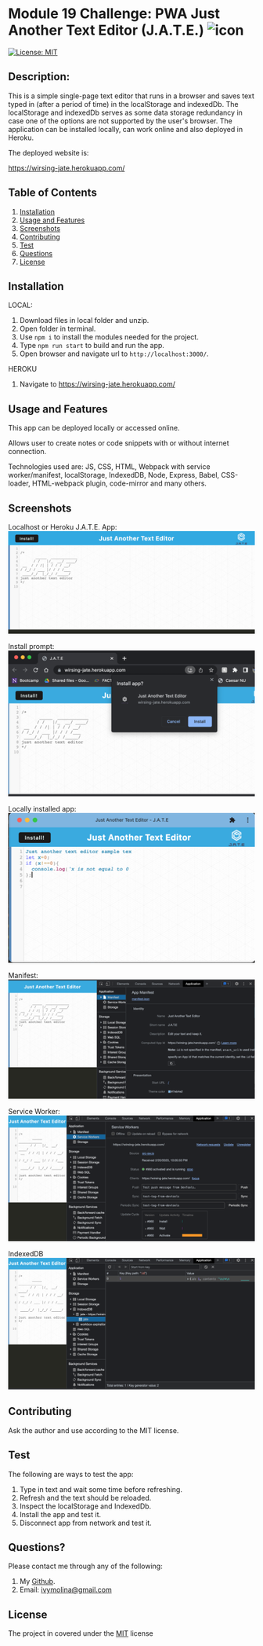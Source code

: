 
# Module 19 Challenge: PWA Just Another Text Editor (J.A.T.E.) ![icon](./client/favicon.ico)

[![License: MIT](https://img.shields.io/badge/License-MIT-yellow.svg)](https://opensource.org/licenses/MIT)


##  Description:

This is a simple single-page text editor that runs in a browser and saves text typed in (after a period of time) in the localStorage and indexedDb. The localStorage and indexedDb serves as some data storage redundancy in case one of the options are not supported by the user's browser. The application can be installed locally, can work online and also deployed in Heroku.

The deployed website is:

https://wirsing-jate.herokuapp.com/


##  Table of Contents 
1. [Installation](#installation)
2. [Usage and Features](#usage-and-features)  
3. [Screenshots](#screenshots)
4. [Contributing](#contributing) 
5. [Test](#test) 
6. [Questions](#questions)
7. [License](#license)

## Installation 

LOCAL:
1. Download files in local folder and unzip.
2. Open folder in terminal.
3. Use `npm i` to install the modules needed for the project.
4. Type `npm run start` to build and run the app.
5. Open browser and navigate url to `http://localhost:3000/`.

HEROKU
1. Navigate to https://wirsing-jate.herokuapp.com/

## Usage and Features

This app can be deployed locally or accessed online.

Allows user to create notes or code snippets with or without internet connection.

Technologies used are: JS, CSS, HTML, Webpack with service worker/manifest, localStorage, IndexedDB, Node, Express, Babel, CSS-loader, HTML-webpack plugin, code-mirror and many others.


## Screenshots

Localhost or Heroku J.A.T.E. App:
![jate](./assets/jate.png)

Install prompt:
![install](./assets/Install-prompt.png)

Locally installed app:
![installed](./assets/local-install.png)

Manifest:
![manifest](./assets/manifest.png)

Service Worker:
![service worker](./assets/sw.png)

IndexedDB
![idb](./assets/idb.png)


## Contributing 

Ask the author and use according to the MIT license.

## Test 

The following are ways to test the app:
1. Type in text and wait some time before refreshing.
2. Refresh and the text should be reloaded.
3. Inspect the localStorage and IndexedDb.
4. Install the app and test it.
5. Disconnect app from network and test it.
 
## Questions? 

Please contact me through any of the following:

1. My [Github](https://github.com/iwirsing).
2. Email: <a href="mailto:ivymolina@gmail.com">ivymolina@gmail.com</a>

## License
    
The project in covered under the [MIT](https://opensource.org/licenses/MIT) license

